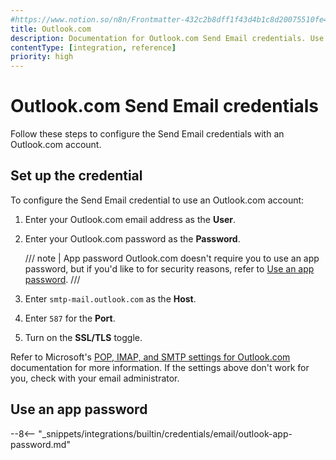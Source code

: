 ```yaml
---
#https://www.notion.so/n8n/Frontmatter-432c2b8dff1f43d4b1c8d20075510fe4
title: Outlook.com
description: Documentation for Outlook.com Send Email credentials. Use these credentials to authenticate Send Email with Outlook.com in n8n, a workflow automation platform.
contentType: [integration, reference]
priority: high
---
```


# Outlook.com Send Email credentials

Follow these steps to configure the Send Email credentials with an Outlook.com account.

## Set up the credential

To configure the Send Email credential to use an Outlook.com account:

1. Enter your Outlook.com email address as the **User**.
2. Enter your Outlook.com password as the **Password**.

	/// note | App password
	Outlook.com doesn't require you to use an app password, but if you'd like to for security reasons, refer to [Use an app password](#use-an-app-password).
	///

4. Enter `smtp-mail.outlook.com` as the **Host**.
5. Enter `587` for the **Port**.
6. Turn on the **SSL/TLS** toggle.

Refer to Microsoft's [POP, IMAP, and SMTP settings for Outlook.com](https://support.microsoft.com/en-us/office/pop-imap-and-smtp-settings-for-outlook-com-d088b986-291d-42b8-9564-9c414e2aa040) documentation for more information. If the settings above don't work for you, check with your email administrator.

## Use an app password

--8<-- "_snippets/integrations/builtin/credentials/email/outlook-app-password.md"
